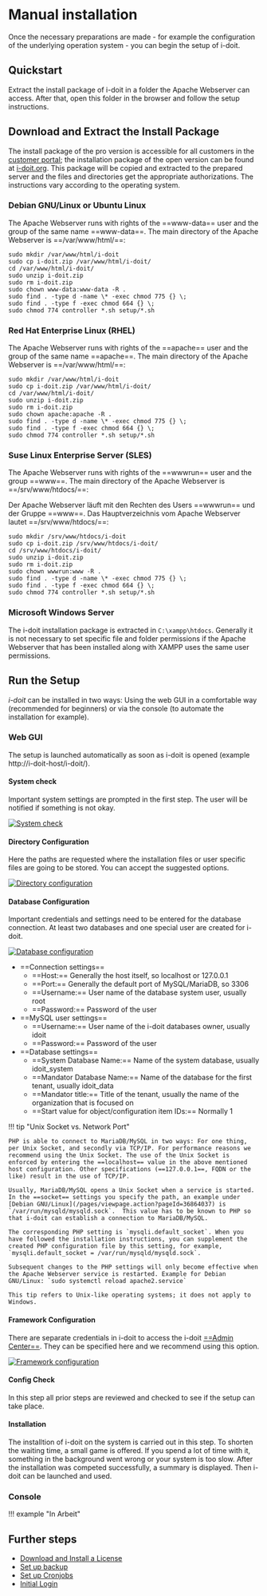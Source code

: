 # Manual installation

Once the necessary preparations are made - for example the configuration of the underlying operation system - you can begin the setup of i-doit.

## Quickstart

Extract the install package of i-doit in a folder the Apache Webserver can access. After that, open this folder in the browser and follow the setup instructions.

## Download and Extract the Install Package

The install package of the pro version is accessible for all customers in the [customer portal](../../system-administration/customer-portal.md); the installation package of the open version can be found at [i-doit.org](https://i-doit.org/). This package will be copied and extracted to the prepared server and the files and directories get the appropriate authorizations. The instructions vary according to the operating system.

### Debian GNU/Linux or Ubuntu Linux

The Apache Webserver runs with rights of the ==www-data== user and the group of the same name ==www-data==. The main directory of the Apache Webserver is ==/var/www/html/==:

```shell
sudo mkdir /var/www/html/i-doit
sudo cp i-doit.zip /var/www/html/i-doit/
cd /var/www/html/i-doit/
sudo unzip i-doit.zip
sudo rm i-doit.zip
sudo chown www-data:www-data -R .
sudo find . -type d -name \* -exec chmod 775 {} \;
sudo find . -type f -exec chmod 664 {} \;
sudo chmod 774 controller *.sh setup/*.sh
```

### Red Hat Enterprise Linux (RHEL)

The Apache Webserver runs with rights of the ==apache== user and the group of the same name ==apache==. The main directory of the Apache Webserver is ==/var/www/html/==:

```shell
sudo mkdir /var/www/html/i-doit
sudo cp i-doit.zip /var/www/html/i-doit/
cd /var/www/html/i-doit/
sudo unzip i-doit.zip
sudo rm i-doit.zip
sudo chown apache:apache -R .
sudo find . -type d -name \* -exec chmod 775 {} \;
sudo find . -type f -exec chmod 664 {} \;
sudo chmod 774 controller *.sh setup/*.sh
```

### Suse Linux Enterprise Server (SLES)

The Apache Webserver runs with rights of the ==wwwrun== user and the group ==www==. The main directory of the Apache Webserver is ==/srv/www/htdocs/==:

Der Apache Webserver läuft mit den Rechten des Users ==wwwrun== und der Gruppe ==www==. Das Hauptverzeichnis vom Apache Webserver lautet ==/srv/www/htdocs/==:

```shell
sudo mkdir /srv/www/htdocs/i-doit
sudo cp i-doit.zip /srv/www/htdocs/i-doit/
cd /srv/www/htdocs/i-doit/
sudo unzip i-doit.zip
sudo rm i-doit.zip
sudo chown wwwrun:www -R .
sudo find . -type d -name \* -exec chmod 775 {} \;
sudo find . -type f -exec chmod 664 {} \;
sudo chmod 774 controller *.sh setup/*.sh
```

### Microsoft Windows Server

The i-doit installation package is extracted in `C:\xampp\htdocs`. Generally it is not necessary to set specific file and folder permissions if the Apache Webserver that has been installed along with XAMPP uses the same user permissions.

## Run the Setup

_i-doit_ can be installed in two ways: Using the web GUI in a comfortable way (recommended for beginners) or via the console (to automate the installation for example).

### Web GUI

The setup is launched automatically as soon as i-doit is opened (example http://i-doit-host/i-doit/).

#### System check

Important system settings are prompted in the first step. The user will be notified if something is not okay.

[![System check](../../assets/images/en/installation/manual-installation/setup/1-setup.png)](../../assets/images/en/installation/manual-installation/setup/1-setup.png)

#### Directory Configuration

Here the paths are requested where the installation files or user specific files are going to be stored. You can accept the suggested options.

[![Directory configuration](../../assets/images/en/installation/manual-installation/setup/2-setup.png)](../../assets/images/en/installation/manual-installation/setup/2-setup.png)
#### Database Configuration

Important credentials and settings need to be entered for the database connection. At least two databases and one special user are created for i-doit.

[![Database configuration](../../assets/images/en/installation/manual-installation/setup/3-setup.png)](../../assets/images/en/installation/manual-installation/setup/3-setup.png)

- ==Connection settings==
    - ==Host:== Generally the host itself, so localhost or 127.0.0.1
    - ==Port:== Generally the default port of MySQL/MariaDB, so 3306
    - ==Username:== User name of the database system user, usually root
    - ==Password:== Password of the user
- ==MySQL user settings==
    - ==Username:== User name of the i-doit databases owner, usually idoit
    - ==Password:== Password of the user
- ==Database settings==
    - ==System Database Name:== Name of the system database, usually idoit_system
    - ==Mandator Database Name:== Name of the database for the first tenant, usually idoit_data
    - ==Mandator title:== Title of the tenant, usually the name of the organization that is focused on
    - ==Start value for object/configuration item IDs:== Normally 1

!!! tip "Unix Socket vs. Network Port"

    PHP is able to connect to MariaDB/MySQL in two ways: For one thing, per Unix Socket, and secondly via TCP/IP. For performance reasons we recommend using the Unix Socket. The use of the Unix Socket is enforced by entering the ==localhost== value in the above mentioned host configuration. Other specifications (==127.0.0.1==, FQDN or the like) result in the use of TCP/IP.

    Usually, MariaDB/MySQL opens a Unix Socket when a service is started. In the ==socket== settings you specify the path, an example under [Debian GNU/Linux](/pages/viewpage.action?pageId=36864037) is `/var/run/mysqld/mysqld.sock`.  This value has to be known to PHP so that i-doit can establish a connection to MariaDB/MySQL.

    The corresponding PHP setting is `mysqli.default_socket`. When you have followed the installation instructions, you can supplement the created PHP configuration file by this setting, for example, `mysqli.default_socket = /var/run/mysqld/mysqld.sock`.

    Subsequent changes to the PHP settings will only become effective when the Apache Webserver service is restarted. Example for Debian GNU/Linux: `sudo systemctl reload apache2.service`

    This tip refers to Unix-like operating systems; it does not apply to Windows.

#### Framework Configuration

There are separate credentials in i-doit to access the i-doit [==Admin Center==](../../system-administration/admin-center.md). They can be specified here and we recommend using this option.

[![Framework configuration](../../assets/images/en/installation/manual-installation/setup/4-setup.png)](../../assets/images/en/installation/manual-installation/setup/4-setup.png)

#### Config Check

In this step all prior steps are reviewed and checked to see if the setup can take place.

#### Installation

The installtion of i-doit on the system is carried out in this step. To shorten the waiting time, a small game is offered. If you spend a lot of time with it, something in the background went wrong or your system is too slow. After the installation was competed successfully, a summary is displayed. Then i-doit can be launched and used.

### Console

!!! example "In Arbeit"

## Further steps

- [Download and Install a License](../../maintenance-and-operation/activate-license.md)
- [Set up backup](../../maintenance-and-operation/backup-and-recovery/index.md)
- [Set up Cronjobs](../../maintenance-and-operation/cronjob-setup.md)
- [Initial Login](../../basics/initial-login.md)
